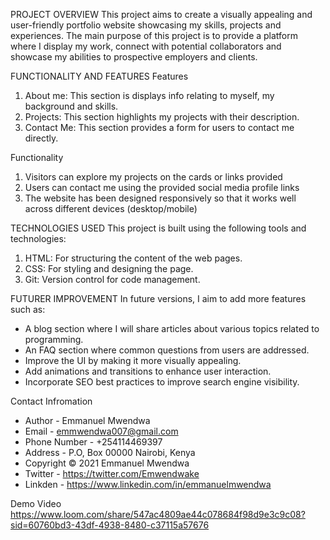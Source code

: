 PROJECT OVERVIEW 
This project aims to create a visually appealing and user-friendly portfolio website showcasing my skills, projects and experiences. The main purpose of this project is to provide a platform where I display my work, connect with potential collaborators and showcase my abilities to prospective employers and clients.

FUNCTIONALITY AND FEATURES
Features
1. About me: This section is displays info relating to myself, my background and skills.
2. Projects: This section highlights my projects with their description.
3. Contact Me: This section provides a form for users to contact me directly.

Functionality
1. Visitors can explore my projects on the cards or links provided
2. Users can contact me using the provided social media profile links
3. The website has been designed responsively so that it works well across different devices (desktop/mobile)

TECHNOLOGIES USED
This project is built using the following tools and technologies:

1. HTML: For structuring the content of the web pages.
2. CSS: For styling and designing the page.
3. Git: Version control for code management.

FUTURER IMPROVEMENT
In future versions, I aim to add more features such as:
- A blog section where I will share articles about various topics related to programming.
- An FAQ section where common questions from users are addressed.
- Improve the UI by making it more visually appealing.
- Add animations and transitions to enhance user interaction.
- Incorporate SEO best practices to improve search engine visibility.

Contact Infromation
- Author - Emmanuel Mwendwa
- Email - emmwendwa007@gmail.com
- Phone Number - +254114469397
- Address - P.O, Box 00000 Nairobi, Kenya
- Copyright © 2021 Emmanuel Mwendwa
- Twitter - https://twitter.com/Emwendwake
- Linkden - https://www.linkedin.com/in/emmanuelmwendwa

Demo Video 
https://www.loom.com/share/547ac4809ae44c078684f98d9e3c9c08?sid=60760bd3-43df-4938-8480-c37115a57676